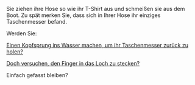Sie ziehen ihre Hose so wie ihr T-Shirt aus und schmeißen sie aus dem Boot.
Zu spät merken Sie, dass sich in Ihrer Hose ihr einziges Taschenmesser befand.

Werden Sie:

[Einen Kopfsprung ins Wasser machen, um ihr Taschenmesser zurück zu holen?](../Kopfsprung/Kopfsprung.md)

[Doch versuchen, den Finger in das Loch zu stecken?](../finger-ins-loch/finger-ins-loch.md)

Einfach gefasst bleiben?